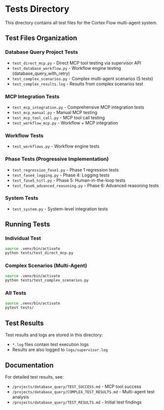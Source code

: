 # Tests Directory

This directory contains all test files for the Cortex Flow multi-agent system.

## Test Files Organization

### Database Query Project Tests
- `test_direct_mcp.py` - Direct MCP tool testing via supervisor API
- `test_database_workflow.py` - Workflow engine testing (database_query_with_retry)
- `test_complex_scenarios.py` - Complex multi-agent scenarios (5 tests)
- `test_complex_results.log` - Results from complex scenarios test

### MCP Integration Tests
- `test_mcp_integration.py` - Comprehensive MCP integration tests
- `test_mcp_manual.py` - Manual MCP testing
- `test_mcp_tool_call.py` - MCP tool call testing
- `test_workflow_mcp.py` - Workflow + MCP integration

### Workflow Tests
- `test_workflows.py` - Workflow engine tests

### Phase Tests (Progressive Implementation)
- `test_regression_fase1.py` - Phase 1 regression tests
- `test_fase4_logging.py` - Phase 4: Logging tests
- `test_fase5_hitl.py` - Phase 5: Human-in-the-loop tests
- `test_fase6_advanced_reasoning.py` - Phase 6: Advanced reasoning tests

### System Tests
- `test_system.py` - System-level integration tests

## Running Tests

### Individual Test
```bash
source .venv/bin/activate
python tests/test_direct_mcp.py
```

### Complex Scenarios (Multi-Agent)
```bash
source .venv/bin/activate
python tests/test_complex_scenarios.py
```

### All Tests
```bash
source .venv/bin/activate
pytest tests/
```

## Test Results

Test results and logs are stored in this directory:
- `*.log` files contain test execution logs
- Results are also logged to `logs/supervisor.log`

## Documentation

For detailed test results, see:
- `/projects/database_query/TEST_SUCCESS.md` - MCP tool success
- `/projects/database_query/COMPLEX_TEST_RESULTS.md` - Multi-agent test analysis
- `/projects/database_query/TEST_RESULTS.md` - Initial test findings
